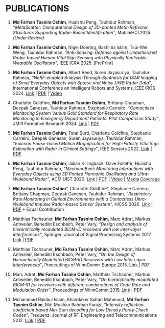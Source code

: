 # PUBLICATIONS

1. **Md Farhan Tasnim Oshim**, Huaishu Peng, Tauhidur Rahman, *“MetaScatter: Computational Design of 3D-printed Meta-Reflector Structures Supporting Radar-Based Identification”*, MobileHCI 2025 *(Under Review)*.

2. **Md Farhan Tasnim Oshim**, Nigel Doering, Bashima Islam, Tsui-Wei Weng, Tauhidur Rahman, *"Anti-Sensing: Defense against Unauthorized Radar-based Human Vital Sign Sensing with Physically Realizable Wearable Oscillators"*, IEEE ICRA 2025. [PrePrint]

3. **Md Farhan Tasnim Oshim**, Albert Reed, Suren Jayasuriya, Tauhidur Rahman, *“NeRF-enabled Analysis-Through-Synthesis for ISAR Imaging of Small Everyday Objects with Sparse and Noisy UWB Radar Data”*, International Conference on Intelligent Robots and Systems, IEEE IROS 2024. [Link](#) | [PDF](#) | [Video](#)

4. Charlotte Goldfine, **Md Farhan Tasnim Oshim**, Brittany Chapman, Deepak Ganesan, Tauhidur Rahman, Stephanie Carreiro, *“Contactless Monitoring System Versus Gold Standard for Respiratory Rate Monitoring in Emergency Department Patients: Pilot Comparison Study”*, JMIR Formative Research 2024. [Link](#) | [PDF](#)

5. **Md Farhan Tasnim Oshim**, Toral Surti, Charlotte Goldfine, Stephanie Carreiro, Deepak Ganesan, Suren Jayasuriya, Tauhidur Rahman, *“Eulerian Phase-based Motion Magnification for High-Fidelity Vital Sign Estimation with Radar in Clinical Settings”*, IEEE Sensors 2022. [Link](#) | [PDF](#)

6. **Md Farhan Tasnim Oshim**, Julian Killingback, Dave Follette, Huaishu Peng, Tauhidur Rahman, *“MechanoBeat: Monitoring Interactions with Everyday Objects using 3D Printed Harmonic Oscillators and Ultra-Wideband Radar”*, ACM UIST 2020. [Link](#) | [PDF](#) | [Video](#) | [Media Coverage](#)

7. **Md Farhan Tasnim Oshim**\*, Charlotte Goldfine\*, Stephanie Carreiro, Brittany Chapman, Deepak Ganesan, Tauhidur Rahman, *“Respiratory Rate Monitoring in Clinical Environments with a Contactless Ultra-Wideband Impulse Radar-based Sensor System”*, HICSS 2020. [Link](#) | [PDF](#)  \* Equal Contribution

8. Matthias Tschauner, **Md Farhan Tasnim Oshim**, Marc Adrat, Markus Antweiler, Benedikt Eschbach, Peter Vary, *“Design and analysis of hierarchically modulated BICM-ID receivers with low inter-layer interferences”*, Springer: Journal of Signal Processing Systems 2017. [Link](#) | [PDF](#)

9. Matthias Tschauner, **Md Farhan Tasnim Oshim**, Marc Adrat, Markus Antweiler, Benedikt Eschbach, Peter Vary, *“On the Design of Hierarchically Modulated BICM-ID Receivers with Low Inter Layer Interferences”*, Proceedings of WInnComm-Europe 2015. [Link](#) | [PDF](#)

10. Marc Adrat, **Md Farhan Tasnim Oshim**, Matthias Tschauner, Markus Antweiler, Benedikt Eschbach, Peter Vary, *“On hierarchically modulated BICM-ID for receivers with different combinations of Code Rate and Modulation Order”*, Proceedings of WInnComm 2015. [Link](#) | [PDF](#)

11. Mohammad Rakibul Islam, Khandaker Sultan Mahmood, **Md Farhan Tasnim Oshim**, Md. Moshiur Rahman Farazi, *“Intensity reflection coefficient based Min-Sum decoding for Low Density Parity Check Codes”*, Frequenz: Journal of RF-Engineering and Telecommunications 2012. [Link](#) | [PDF](#)
